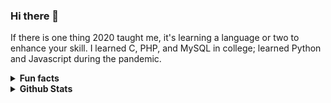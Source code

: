 ### Hi there 👋

If there is one thing 2020 taught me, it's learning a language or two to enhance your skill. I learned C, PHP, and MySQL in college; learned Python and Javascript during the pandemic.

<!-- I currently work at -->
<details>
  <summary><strong>Fun facts</strong></summary>
    <ul>
      <li>I don't mind having pineapples on pizza.</li>
      <li>I used to work for minted. as their in-house designer.</li>
      <li>I finished 2 courses in college.</li>
    </ul>
</details>

<!--
**tanjonathanvincent/tanjonathanvincent** is a ✨ _special_ ✨ repository because its `README.md` (this file) appears on your GitHub profile.

Here are some ideas to get you started:

- 🔭 I’m currently working on ...
- 🌱 I’m currently learning ...
- 👯 I’m looking to collaborate on ...
- 🤔 I’m looking for help with ...
- 💬 Ask me about ...
- 📫 How to reach me: ...
- 😄 Pronouns: ...
- ⚡ Fun fact: ...
-->

<details>
  <summary><strong>Github Stats</strong></summary>
  <a href="https://github.com/tanjonathanvincent">
    <img align="center" src="https://github-readme-stats.vercel.app/api?username=tanjonathanvincent&show_icons=false&theme=gotham&count_private=true&hide=stars,issues,contribs" />
  </a>
  <a href="https://github.com/tanjonathanvincent">
    <img align="center" src="https://github-readme-stats.vercel.app/api/top-langs/?username=tanjonathanvincent&layout=compact&theme=gotham" />
  </a>
</details>
